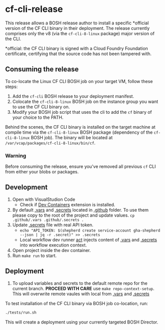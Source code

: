 # cf-cli-release

This release allows a BOSH release author to install a specific *official version of the CF CLI binary in their deployment. The release currently comprises only the v8 (via the `cf-cli-8-linux` package) major version of the CLI.

*official: the CF CLI binary is signed with a Cloud Foundry Foundation certificate, certifying that the source code has not been tampered with.

## Consuming the release

To co-locate the Linux CF CLI BOSH job on your target VM, follow these steps:

1. Add the `cf-cli` BOSH release to your deployment manifest.
2. Colocate the `cf-cli-8-linux` BOSH job on the instance group you want to use the CF CLI binary on.
3. Modify your BOSH job script that uses the cli to add the `cf` binary of your choice to the PATH.

Behind the scenes, the CF CLI binary is installed on the target machine at compile time via the `cf-cli-8-linux` BOSH package (dependency of the `cf-cli-8-linux` BOSH job). The binary will be located at `/var/vcap/packages/cf-cli-8-linux/bin/cf`.

### Warning

Before consuming the release, ensure you've removed all previous `cf` CLI from either your blobs or packages.

## Development

1. Open with VisualStudion Code
   - Check if [Dev Containers](https://marketplace.visualstudio.com/items?itemName=ms-vscode-remote.remote-containers) extension is installed.
1. By default [.vars](.github/.vars) and [.secrets](.github/.secrets) located in [.github](.github) folder. To use them please copy to the root of the project and update values. `cp .github/.vars .github/.secrets .`
1. Update [.secrets](.secrets) file with real API token.
   - `echo "API_TOKEN: $(shepherd create service-account gha-shepherd --json | jq -r .secret)" >> .secrets`
   - Local workflow dev runner [act](https://github.com/nektos/act) injects content of [.vars](.vars) and [.secrets](.secrets) into workflow execution context.
1. Open project inside the dev container.
1. Run `make run` to start.

## Deployment

1. To upload variables and secrets to the default remote repo for the current branch. **PROCEED WITH CARE** use `make repo-context-setup`. This will overwrite remote vaules with local from [.vars](.vars) and [.secrets](.secrets)

To test installation of the CF CLI binary via BOSH job co-location, run:

```sh
./tests/run.sh
```

This will create a deployment using your currently targeted BOSH Director.
